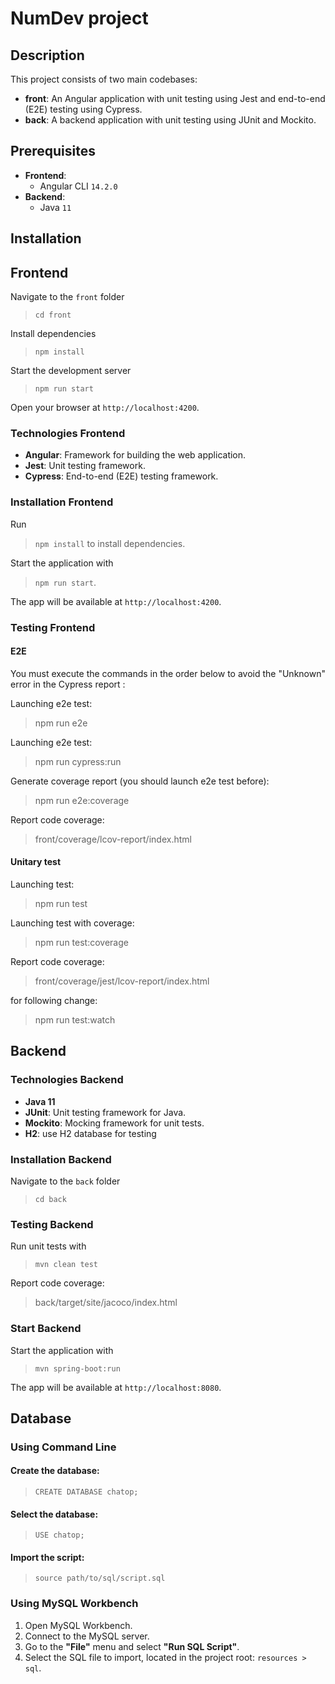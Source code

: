 
# NumDev project

## Description
This project consists of two main codebases:
- **front**: An Angular application with unit testing using Jest and end-to-end (E2E) testing using Cypress.
- **back**: A backend application with unit testing using JUnit and Mockito.

## Prerequisites
- **Frontend**:
  - Angular CLI `14.2.0`
- **Backend**:
  - Java `11`

## Installation

## Frontend

Navigate to the `front` folder
>  `cd front`

Install dependencies
> `npm install`

Start the development server
> `npm run start`

Open your browser at `http://localhost:4200`.

### Technologies Frontend
- **Angular**: Framework for building the web application.
- **Jest**: Unit testing framework.
- **Cypress**: End-to-end (E2E) testing framework.

### Installation Frontend

Run
>  `npm install` to install dependencies. 

Start the application with
>  `npm run start`. 

The app will be available at `http://localhost:4200`.

### Testing Frontend
#### E2E

You must execute the commands in the order below to avoid the "Unknown" error in the Cypress report :

Launching e2e test:
> npm run e2e

Launching e2e test:
> npm run cypress:run

Generate coverage report (you should launch e2e test before):
> npm run e2e:coverage

Report code coverage:
> front/coverage/lcov-report/index.html

#### Unitary test

Launching test:
> npm run test

Launching test with coverage:
> npm run test:coverage

Report code coverage:
> front/coverage/jest/lcov-report/index.html

for following change:
> npm run test:watch

## Backend

### Technologies Backend
- **Java 11**
- **JUnit**: Unit testing framework for Java.
- **Mockito**: Mocking framework for unit tests.
- **H2**: use H2 database for testing

### Installation Backend

Navigate to the `back` folder
>  `cd back`

### Testing Backend
Run unit tests with 
> `mvn clean test`

Report code coverage:
> back/target/site/jacoco/index.html

### Start Backend
Start the application with 
> `mvn spring-boot:run` 

The app will be available at `http://localhost:8080`.

## Database  

### Using Command Line  
#### Create the database:  
> `CREATE DATABASE chatop;`  

#### Select the database:  
> `USE chatop;`  

#### Import the script:  
> `source path/to/sql/script.sql`  

### Using MySQL Workbench  

1. Open MySQL Workbench.  
2. Connect to the MySQL server.  
3. Go to the **"File"** menu and select **"Run SQL Script"**.  
4. Select the SQL file to import, located in the project root: `resources > sql`.  
